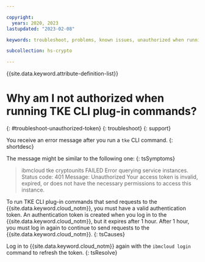```yaml
---

copyright:
  years: 2020, 2023
lastupdated: "2023-02-08"

keywords: troubleshoot, problems, known issues, unauthorized when running TKE CLI plug-in commands

subcollection: hs-crypto

---
```


{{site.data.keyword.attribute-definition-list}}



# Why am I not authorized when running TKE CLI plug-in commands?
{: #troubleshoot-unauthorized-token}
{: troubleshoot}
{: support}

You receive an error message after you run a `tke` CLI command.
{: shortdesc}

The message might be similar to the following one:
{: tsSymptoms}

> ibmcloud tke cryptounits
> FAILED
> Error querying service instances.
> Status code: 401
> Message: Unauthorized
> Your access token is invalid, expired, or does not have the necessary permissions to access this instance.

To run TKE CLI plug-in commands that send requests to the {{site.data.keyword.cloud_notm}}, you must have a valid authentication token. An authentication token is created when you log in to the {{site.data.keyword.cloud_notm}}, but it expires after 1 hour.  After 1 hour, you must log in again to continue to send requests to the {{site.data.keyword.cloud_notm}}.
{: tsCauses}

Log in to {{site.data.keyword.cloud_notm}} again with the `ibmcloud login` command to refresh the token.
{: tsResolve}
